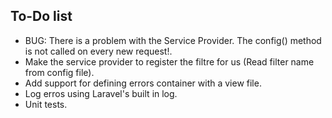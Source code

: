 ## To-Do list

- BUG: There is a problem with the Service Provider. The config() method is not called on every new request!.
- Make the service provider to register the filtre for us (Read filter name from config file).
- Add support for defining errors container with a view file.
- Log erros using Laravel's built in log.
- Unit tests.
